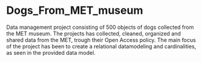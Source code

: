 # Dogs_From_MET_museum
Data management project consisting of 500 objects of dogs collected from the MET museum. 
The projects has collected, cleaned, organized and shared data from the MET, trough their Open Access policy. The main focus of the project has been to create a relational datamodeling and cardinalities, as seen in the provided data model. 
